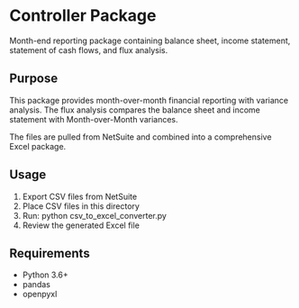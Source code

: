 # Controller Package

Month-end reporting package containing balance sheet, income statement, statement of cash flows, and flux analysis.

## Purpose

This package provides month-over-month financial reporting with variance analysis. The flux analysis compares the balance sheet and income statement with Month-over-Month variances.

The files are pulled from NetSuite and combined into a comprehensive Excel package.

## Usage

1. Export CSV files from NetSuite
2. Place CSV files in this directory
3. Run: python csv_to_excel_converter.py
4. Review the generated Excel file

## Requirements

- Python 3.6+
- pandas
- openpyxl
